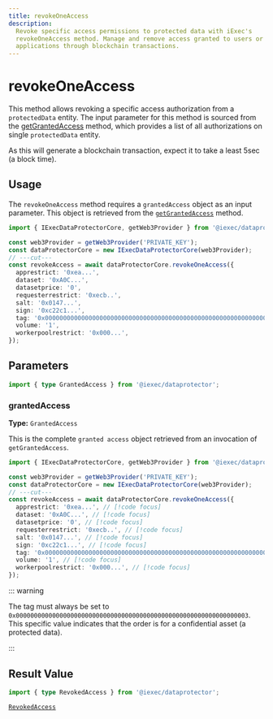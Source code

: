 ```yaml
---
title: revokeOneAccess
description:
  Revoke specific access permissions to protected data with iExec's
  revokeOneAccess method. Manage and remove access granted to users or
  applications through blockchain transactions.
---
```


# revokeOneAccess

This method allows revoking a specific access authorization from a
`protectedData` entity. The input parameter for this method is sourced from the
[getGrantedAccess](getGrantedAccess.md) method, which provides a list of all
authorizations on single `protectedData` entity.

As this will generate a blockchain transaction, expect it to take a least 5sec
(a block time).

## Usage

The `revokeOneAccess` method requires a `grantedAccess` object as an input
parameter. This object is retrieved from the
[`getGrantedAccess`](./getGrantedAccess.md) method.

```ts twoslash
import { IExecDataProtectorCore, getWeb3Provider } from '@iexec/dataprotector';

const web3Provider = getWeb3Provider('PRIVATE_KEY');
const dataProtectorCore = new IExecDataProtectorCore(web3Provider);
// ---cut---
const revokeAccess = await dataProtectorCore.revokeOneAccess({
  apprestrict: '0xea...',
  dataset: '0xA0C...',
  datasetprice: '0',
  requesterrestrict: '0xecb..',
  salt: '0x0147...',
  sign: '0xc22c1...',
  tag: '0x0000000000000000000000000000000000000000000000000000000000000003',
  volume: '1',
  workerpoolrestrict: '0x000...',
});
```

## Parameters

```ts twoslash
import { type GrantedAccess } from '@iexec/dataprotector';
```

### grantedAccess <RequiredBadge />

**Type:** `GrantedAccess`

This is the complete `granted access` object retrieved from an invocation of
`getGrantedAccess`.

```ts twoslash
import { IExecDataProtectorCore, getWeb3Provider } from '@iexec/dataprotector';

const web3Provider = getWeb3Provider('PRIVATE_KEY');
const dataProtectorCore = new IExecDataProtectorCore(web3Provider);
// ---cut---
const revokeAccess = await dataProtectorCore.revokeOneAccess({
  apprestrict: '0xea...', // [!code focus]
  dataset: '0xA0C...', // [!code focus]
  datasetprice: '0', // [!code focus]
  requesterrestrict: '0xecb..', // [!code focus]
  salt: '0x0147...', // [!code focus]
  sign: '0xc22c1...', // [!code focus]
  tag: '0x0000000000000000000000000000000000000000000000000000000000000003', // [!code focus]
  volume: '1', // [!code focus]
  workerpoolrestrict: '0x000...', // [!code focus]
});
```

::: warning

The tag must always be set to
`0x0000000000000000000000000000000000000000000000000000000000000003`. This
specific value indicates that the order is for a confidential asset (a protected
data).

:::

## Result Value

```ts twoslash
import { type RevokedAccess } from '@iexec/dataprotector';
```

[`RevokedAccess`](../types.md#revokedaccess)
